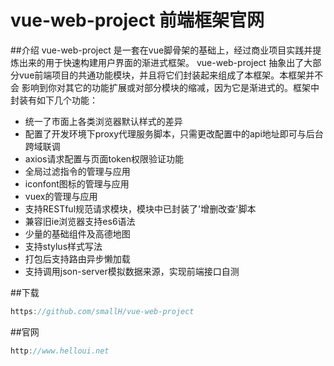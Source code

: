 # vue-web-project 前端框架官网
##介绍
vue-web-project 是一套在vue脚骨架的基础上，经过商业项目实践并提炼出来的用于快速构建用户界面的渐进式框架。 vue-web-project 抽象出了大部分vue前端项目的共通功能模块，并且将它们封装起来组成了本框架。本框架并不会 影响到你对其它的功能扩展或对部分模块的缩减，因为它是渐进式的。框架中封装有如下几个功能：
- 统一了市面上各类浏览器默认样式的差异
- 配置了开发环境下proxy代理服务脚本，只需更改配置中的api地址即可与后台跨域联调
- axios请求配置与页面token权限验证功能
- 全局过滤指令的管理与应用
- iconfont图标的管理与应用
- vuex的管理与应用
- 支持RESTful规范请求模块，模块中已封装了'增删改查'脚本
- 兼容旧ie浏览器支持es6语法
- 少量的基础组件及高德地图
- 支持stylus样式写法
- 打包后支持路由异步懒加载
- 支持调用json-server模拟数据来源，实现前端接口自测

##下载
```javascript
https://github.com/smallH/vue-web-project
```
##官网
```javascript
http://www.helloui.net
```
